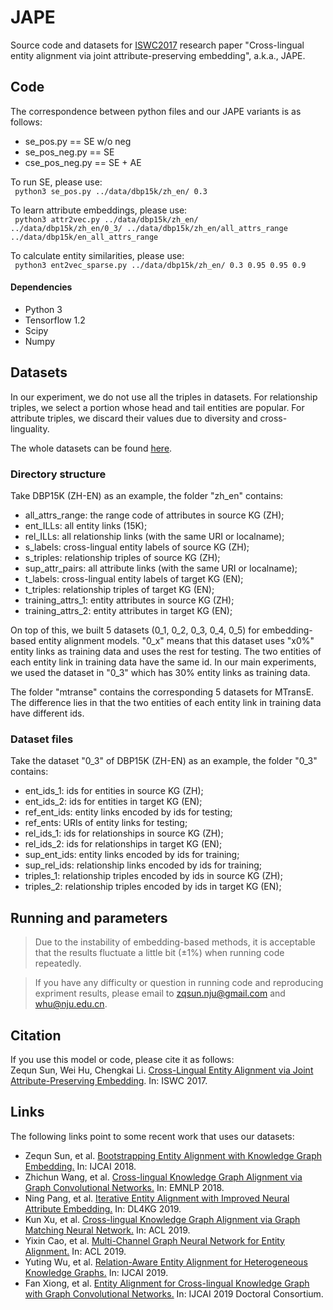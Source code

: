 # JAPE
Source code and datasets for [ISWC2017](https://iswc2017.semanticweb.org/) research paper "Cross-lingual entity alignment via joint attribute-preserving embedding", a.k.a., JAPE.

## Code
The correspondence between python files and our JAPE variants is as follows:
* se_pos.py == SE w/o neg   
* se_pos_neg.py == SE   
* cse_pos_neg.py == SE + AE  

To run SE, please use:   
<code> python3 se_pos.py ../data/dbp15k/zh_en/ 0.3 </code>

To learn attribute embeddings, please use:   
<code> python3 attr2vec.py ../data/dbp15k/zh_en/ ../data/dbp15k/zh_en/0_3/ ../data/dbp15k/zh_en/all_attrs_range ../data/dbp15k/en_all_attrs_range  </code>

To calculate entity similarities, please use:   
<code> python3 ent2vec_sparse.py ../data/dbp15k/zh_en/ 0.3 0.95 0.95 0.9 </code>

#### Dependencies
* Python 3
* Tensorflow 1.2 
* Scipy
* Numpy

## Datasets
In our experiment, we do not use all the triples in datasets. For relationship triples, we select a portion whose head and tail entities are popular. For attribute triples, we discard their values due to diversity and cross-linguality.

The whole datasets can be found [here](http://ws.nju.edu.cn/jape/). 

### Directory structure
Take DBP15K (ZH-EN) as an example, the folder "zh_en" contains:
* all_attrs_range: the range code of attributes in source KG (ZH);
* ent_ILLs: all entity links (15K);
* rel_ILLs: all relationship links (with the same URI or localname);
* s_labels: cross-lingual entity labels of source KG (ZH);
* s_triples: relationship triples of source KG (ZH);
* sup_attr_pairs: all attribute links (with the same URI or localname);
* t_labels: cross-lingual entity labels of target KG (EN);
* t_triples: relationship triples of target KG (EN);
* training_attrs_1: entity attributes in source KG (ZH);
* training_attrs_2: entity attributes in target KG (EN);

On top of this, we built 5 datasets (0_1, 0_2, 0_3, 0_4, 0_5) for embedding-based entity alignment models. "0_x" means that this dataset uses "x0%" entity links as training data and uses the rest for testing. The two entities of each entity link in training data have the same id. In our main experiments, we used the dataset in "0_3" which has 30% entity links as training data.

The folder "mtranse" contains the corresponding 5 datasets for MTransE. The difference lies in that the two entities of each entity link in training data have different ids.

### Dataset files
Take the dataset "0_3" of DBP15K (ZH-EN) as an example, the folder "0_3" contains:
* ent_ids_1: ids for entities in source KG (ZH);
* ent_ids_2: ids for entities in target KG (EN);
* ref_ent_ids: entity links encoded by ids for testing;
* ref_ents: URIs of entity links for testing;
* rel_ids_1: ids for relationships in source KG (ZH);
* rel_ids_2: ids for relationships in target KG (EN);
* sup_ent_ids: entity links encoded by ids for training;
* sup_rel_ids: relationship links encoded by ids for training;
* triples_1: relationship triples encoded by ids in source KG (ZH);
* triples_2: relationship triples encoded by ids in target KG (EN);

## Running and parameters
> Due to the instability of embedding-based methods, it is acceptable that the results fluctuate a little bit (±1%) when running code repeatedly.

> If you have any difficulty or question in running code and reproducing expriment results, please email to zqsun.nju@gmail.com and whu@nju.edu.cn.

## Citation
If you use this model or code, please cite it as follows:      
Zequn Sun, Wei Hu, Chengkai Li. [Cross-Lingual Entity Alignment via Joint Attribute-Preserving Embedding](https://link.springer.com/chapter/10.1007/978-3-319-68288-4_37). In: ISWC 2017.

## Links
The following links point to some recent work that uses our datasets:
 
* Zequn Sun, et al. [Bootstrapping Entity Alignment with Knowledge Graph Embedding.](https://www.ijcai.org/proceedings/2018/0611.pdf) In: IJCAI 2018.  
* Zhichun Wang, et al. [Cross-lingual Knowledge Graph Alignment via Graph Convolutional Networks.](http://aclweb.org/anthology/D18-1032) In: EMNLP 2018.   
* Ning Pang, et al. [Iterative Entity Alignment with Improved Neural Attribute Embedding.](http://ceur-ws.org/Vol-2377/paper_5.pdf) In: DL4KG 2019. 
* Kun Xu, et al. [Cross-lingual Knowledge Graph Alignment via Graph Matching Neural Network.](https://www.aclweb.org/anthology/P19-1304) In: ACL 2019.  
* Yixin Cao, et al. [Multi-Channel Graph Neural Network for Entity Alignment.](https://www.aclweb.org/anthology/P19-1140) In: ACL 2019.  
* Yuting Wu, et al. [Relation-Aware Entity Alignment for Heterogeneous Knowledge Graphs.](https://www.ijcai.org/proceedings/2019/0733.pdf) In: IJCAI 2019.   
* Fan Xiong, et al. [Entity Alignment for Cross-lingual Knowledge Graph
with Graph Convolutional Networks.](https://www.ijcai.org/proceedings/2019/0929.pdf) In: IJCAI 2019 Doctoral Consortium. 
